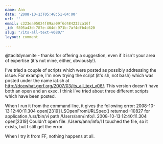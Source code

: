 ```yaml
---
name: Ann
date: '2008-10-13T05:48:51-04:00'
url: ''
email: c323ea95024f89aa09f6d484233ca16f
_id: f895a43d-787e-464d-971b-7af4dfb4c620
slug: "/its-all-text-v080/"
layout: comment

---
```


@tacitdynamite - thanks for offering a suggestion, even if it isn't your area of expertise (it's not mine, either, obviously!).

I've tried a couple of scripts which were posted as possibly addressing the issue.  For example, I'm now trying the script (it's sh, not bash) which was posted under the name iat.sh at http://docwhat.gerf.org/2007/03/its_all_text_v06/.  This version doesn't have both an open and an exec.  I think I've tried about three different scripts which have been posted.

When I run it from the command line, it gives the following error:
2008-10-13 12:40:11.304 open[2319] LSOpenFromURLSpec() returned -10827 for application /usr/bin/vi path /Users/ann/info/l.
2008-10-13 12:40:11.304 open[2319] Couldn't open file: /Users/ann/info/l
I touched the file, so it exists, but I still get the error.

When I try it from FF, nothing happens at all.
